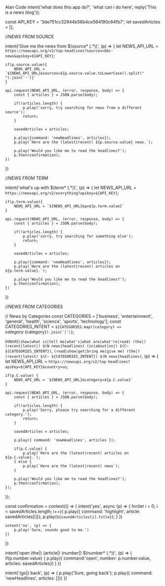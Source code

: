 Alan Code
intent('what does this app do?', 'what can i do here',
      reply('This is a news blog'));

const API_KEY = '3de751cc32944b56b4ce564190c84fb7';
let savedArticles = [];

//NEWS FROM SOURCE

intent('Give me the news from $(source* (.*))', (p) => {
    let NEWS_API_URL = `https://newsapi.org/v2/top-headlines?sources=bbc-news&apikey=${API_KEY}`;
    
    if(p.source.value){
        NEWS_API_URL = `${NEWS_API_URL}&sources=${p.source.value.toLowerCase().split(" ").join('-')}`
    }
    
    api.request(NEWS_API_URL, (error, response, body) => {
        const { articles } = JSON.parse(body);
        
        if(!articles.length) {
            p.play('sorry, try searching for news from a different source');
            return;
        }
        
        savedArticles = articles;
        
        p.play({command: 'newHeadlines', articles});
        p.play(`Here are the (latest|recent) ${p.source.value} news.`);
        
        p.play('Would you like me to read the headlines?');
        p.then(confirmation);
    })
})

//NEWS FROM TERM

intent('what\'s up with $(term* (.*))', (p) => {
    let NEWS_API_URL = `https://newsapi.org/v2/everything?apikey=${API_KEY}`;
    
    if(p.term.value){
        NEWS_API_URL = `${NEWS_API_URL}&q=${p.term.value}`
    }
    
    api.request(NEWS_API_URL, (error, response, body) => {
        const { articles } = JSON.parse(body);
        
        if(!articles.length) {
            p.play('sorry, try searching for something else');
            return;
        }
        
        savedArticles = articles;
        
        p.play({command: 'newHeadlines', articles});
        p.play(`Here are the (latest|recent) articles on ${p.term.value}.`);
        
        p.play('Would you like me to read the headlines?');
        p.then(confirmation);
    })
})

//NEWS FROM CATEGORIES

// News by Categories
const CATEGORIES = ['business', 'entertainment', 'general', 'health', 'science', 'sports', 'technology'];
const CATEGORIES_INTENT = `${CATEGORIES.map((category) => `${category}~${category}`).join('|')}`;

intent(`(show|what is|tell me|what's|what are|what're|read) (the|) (recent|latest|) $(N news|headlines) (in|about|on|) $(C~ ${CATEGORIES_INTENT})`,
  `(read|show|get|bring me|give me) (the|) (recent|latest) $(C~ ${CATEGORIES_INTENT}) $(N news|headlines)`, (p) => {
    let NEWS_API_URL = `https://newsapi.org/v2/top-headlines?apiKey=${API_KEY}&country=us`;
    
    if(p.C.value) {
        NEWS_API_URL = `${NEWS_API_URL}&category=${p.C.value}`
    }
    
    api.request(NEWS_API_URL, (error, response, body) => {
        const { articles } = JSON.parse(body);
        
        if(!articles.length) {
            p.play('Sorry, please try searching for a different category.');
            return;
        }
        
        savedArticles = articles;
        
        p.play({ command: 'newHeadlines', articles });
        
        if(p.C.value) {
            p.play(`Here are the (latest|recent) articles on ${p.C.value}.`);        
        } else {
            p.play(`Here are the (latest|recent) news`);   
        }
        
        p.play('Would you like me to read the headlines?');
        p.then(confirmation);
    });
});

const confirmation = context(() => {
    intent('yes', async (p) => {
        for(let i = 0; i < savedArticles.length; i++){
            p.play({ command: 'highlight', article: savedArticles[i]});
            p.play(`${savedArticles[i].title}`);
        }
    })
    
    intent('no', (p) => {
        p.play('Sure, sounds good to me.')
    })
})

intent('open (the|) (article|) (number|) $(number* (.*))', (p) => {
    if(p.number.value) {
        p.play({ command:'open', number: p.number.value, articles: savedArticles})
    }
})

intent('(go|) back', (p) => {
    p.play('Sure, going back');
    p.play({ command: 'newHeadlines', articles: []})
})